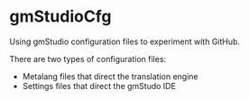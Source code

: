 ﻿# gmStudioCfg

Using gmStudio configuration files to experiment with GitHub.

There are two types of configuration files:

* Metalang files that direct the translation engine
* Settings files that direct the gmStudo IDE


